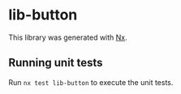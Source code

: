 # lib-button

This library was generated with [Nx](https://nx.dev).

## Running unit tests

Run `nx test lib-button` to execute the unit tests.
